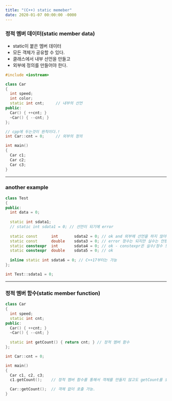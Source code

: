 ```yaml
---
title: "(C++) static memeber"
date: 2020-01-07 00:00:00 -0000
---
```


### 정적 멤버 데이터(static member data)

* static이 붙은 멤버 데이터
* 모든 객체가 공유할 수 있다.
* 클래스에서 내부 선언을 만들고
* 외부에 정의를 만들어야 한다.

```cpp
#include <iostream>

class Car
{
  int speed;
  int color;
  static int cnt;     // 내부의 선언
public:
  Car() { ++cnt; }
  ~Car() { --cnt; }
};

// cpp에 두는것이 원칙이다.!
int Car::cnt = 0;     // 외부의 정의

int main()
{
  Car c1;
  Car c2;
  Car c3;
}
```

---

### another example

```cpp
class Test
{
public:
  int data = 0;
  
  static int sdata1;
  // static int sdata1 = 0; // 선언이 되기에 error 
  
  static const      int       sdata2 = 0; // ok and 외부에 선언을 하지 않아도 됨.
  static const      double    sdata3 = 0; // error 정수는 되지만 실수는 안된다.
  static constexpr  int       sdata4 = 0; // ok - constexpr은 실수/정수 모두 가능
  static constexpr  double    sdata5 = 0; // ok
  
  inline static int sdata6 = 0; // C++17부터는 가능
};

int Test::sdata1 = 0;
```

---

### 정적 멤버 함수(static member function)

```cpp
class Car
{
  int speed;
  static int cnt;
public:
  Car() { ++cnt; }
  ~Car() { --cnt; }
  
  static int getCount() { return cnt; } // 정적 멤버 함수
};

int Car::cnt = 0;

int main()
{
  Car c1, c2, c3;
  c1.getCount();    // 정적 멤버 함수를 통해서 객체를 만들지 않고도 getCount를 호출하고 싶다.

  Car::getCount();  // 객체 없이 호출 가능.
}
```